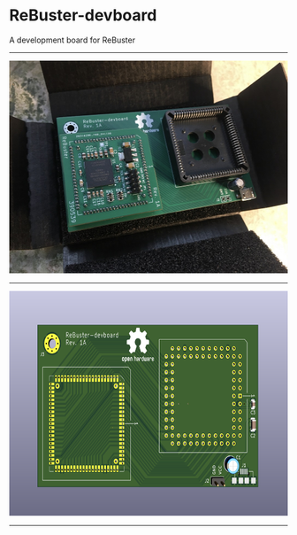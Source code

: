 # ReBuster-devboard
A development board for ReBuster

***

<a href="images/ReBuster-devboard_pic1.jpg">
<img src="images/ReBuster-devboard_pic1.jpg" width="512" height="384">
</a>

***

<a href="images/ReBuster-devboard_screenshot_pic1.png">
<img src="images/ReBuster-devboard_screenshot_pic1.png" width="648" height="406">
</a>

***
